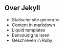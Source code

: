 ##  Over Jekyll

* Statische site generator
* Content in markdown
* Liquid templates
* Eenvoudig te leren
* Geschreven in Ruby